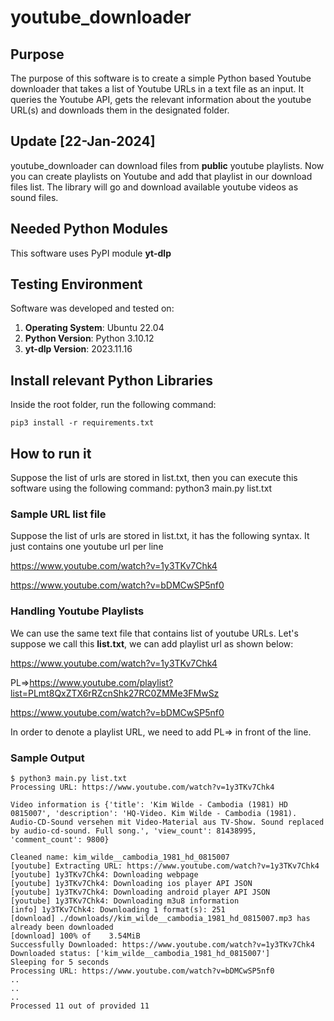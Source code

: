 # youtube_downloader

## Purpose
The purpose of this software is to create a simple Python based Youtube downloader that takes a list of Youtube URLs in a text file as an input. It queries the Youtube API, gets the relevant information about the youtube URL(s) and downloads them in the designated folder. 

## Update [22-Jan-2024]
youtube_downloader can download files from **public** youtube playlists. Now you can create playlists on Youtube and add that playlist in our download files list. The library will go and download available youtube videos as sound files.

## Needed Python Modules
This software uses PyPI module **yt-dlp**

## Testing Environment
Software was developed and tested on:

 1. **Operating System**: Ubuntu 22.04
 2. **Python Version**: Python 3.10.12
 3. **yt-dlp Version**: 2023.11.16

## Install relevant Python Libraries
Inside the root folder, run the following command:

    pip3 install -r requirements.txt

 ## How to run it
 Suppose the list of urls are stored in list.txt, then you can execute this software using the following command:
python3 main.py list.txt

### Sample URL list file
Suppose the list of urls are stored in list.txt, it has the following syntax. It just contains one youtube url per line

https://www.youtube.com/watch?v=1y3TKv7Chk4

https://www.youtube.com/watch?v=bDMCwSP5nf0

### Handling Youtube Playlists
We can use the same text file that contains list of youtube URLs. Let's suppose we call this **list.txt**, we can add playlist url as shown below:

https://www.youtube.com/watch?v=1y3TKv7Chk4

PL=>https://www.youtube.com/playlist?list=PLmt8QxZTX6rRZcnShk27RC0ZMMe3FMwSz

https://www.youtube.com/watch?v=bDMCwSP5nf0

In order to denote a playlist URL, we need to add PL=> in front of the line.

### Sample Output

    $ python3 main.py list.txt
    Processing URL: https://www.youtube.com/watch?v=1y3TKv7Chk4
    
    Video information is {'title': 'Kim Wilde - Cambodia (1981) HD 0815007', 'description': 'HQ-Video. Kim Wilde - Cambodia (1981). Audio-CD-Sound versehen mit Video-Material aus TV-Show. Sound replaced by audio-cd-sound. Full song.', 'view_count': 81438995, 'comment_count': 9800}
    
    Cleaned name: kim_wilde__cambodia_1981_hd_0815007
    [youtube] Extracting URL: https://www.youtube.com/watch?v=1y3TKv7Chk4
    [youtube] 1y3TKv7Chk4: Downloading webpage
    [youtube] 1y3TKv7Chk4: Downloading ios player API JSON
    [youtube] 1y3TKv7Chk4: Downloading android player API JSON
    [youtube] 1y3TKv7Chk4: Downloading m3u8 information
    [info] 1y3TKv7Chk4: Downloading 1 format(s): 251
    [download] ./downloads//kim_wilde__cambodia_1981_hd_0815007.mp3 has already been downloaded
    [download] 100% of    3.54MiB
    Successfully Downloaded: https://www.youtube.com/watch?v=1y3TKv7Chk4
    Downloaded status: ['kim_wilde__cambodia_1981_hd_0815007']
    Sleeping for 5 seconds
    Processing URL: https://www.youtube.com/watch?v=bDMCwSP5nf0
    ..
    ..
    ..
    Processed 11 out of provided 11

